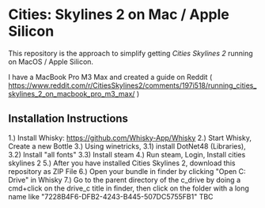 # Cities: Skylines 2 on Mac / Apple Silicon

This repository is the approach to simplify getting *Cities Skylines 2* running on MacOS / Apple Silicon.

I have a MacBook Pro M3 Max and created a guide on Reddit ( https://www.reddit.com/r/CitiesSkylines2/comments/197i518/running_cities_skylines_2_on_macbook_pro_m3_max/ ) 

## Installation Instructions

1.) Install Whisky: https://github.com/Whisky-App/Whisky
2.) Start Whisky, Create a new Bottle
3.) Using winetricks,
  3.1) install DotNet48 (Libraries),
  3.2) Install "all fonts"
  3.3) Install steam
4.) Run steam, Login, Install cities skylines 2
5.) After you have installed Cities Skylines 2, download this repository as ZIP File
6.) Open your bundle in finder by clicking "Open C: Drive" in Whisky
7.) Go to the parent directory of the c_drive by doing a cmd+click on the drive_c title in finder, then click on the folder with a long name like "7228B4F6-DFB2-4243-B445-507DC5755FB1" 
TBC

